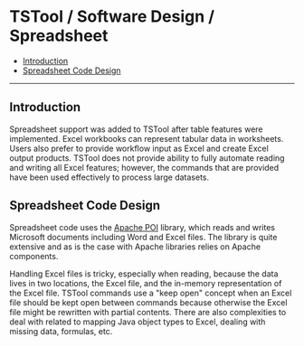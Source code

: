 # TSTool / Software Design / Spreadsheet #

*   [Introduction](#introduction)
*   [Spreadsheet Code Design](#spreadsheet-code-design)

---------

## Introduction ##

Spreadsheet support was added to TSTool after table features were implemented.
Excel workbooks can represent tabular data in worksheets.
Users also prefer to provide workflow input as Excel and create Excel output products.
TSTool does not provide ability to fully automate reading and writing all Excel features;
however, the commands that are provided have been used effectively to process large datasets.

## Spreadsheet Code Design ##

Spreadsheet code uses the [Apache POI](https://poi.apache.org/) library, which reads and writes Microsoft documents including
Word and Excel files.
The library is quite extensive and as is the case with Apache libraries relies on Apache components.

Handling Excel files is tricky, especially when reading, because the data lives in two locations, the Excel file, and
the in-memory representation of the Excel file.
TSTool commands use a "keep open" concept when an Excel file should be kept open between commands
because otherwise the Excel file might be rewritten with partial contents.
There are also complexities to deal with related to mapping Java object types to Excel,
dealing with missing data, formulas, etc.
